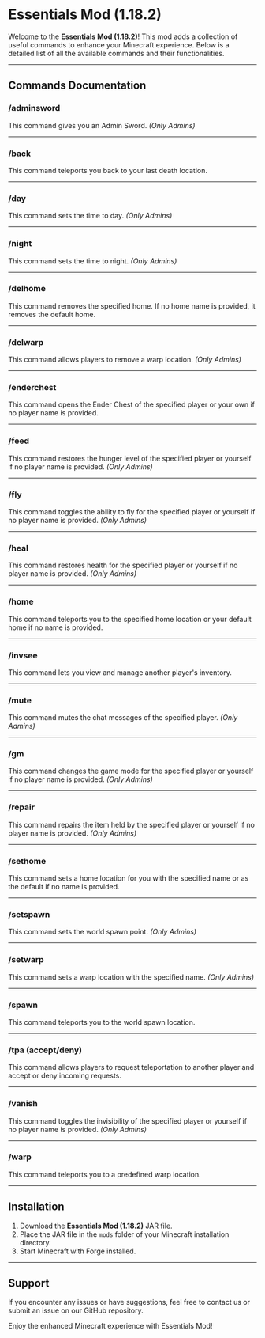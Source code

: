 # Essentials Mod (1.18.2)

Welcome to the **Essentials Mod (1.18.2)**! This mod adds a collection of useful commands to enhance your Minecraft experience. Below is a detailed list of all the available commands and their functionalities.

---

## Commands Documentation

### **/adminsword**
This command gives you an Admin Sword. *(Only Admins)*

---

### **/back**
This command teleports you back to your last death location.

---

### **/day**
This command sets the time to day. *(Only Admins)*

---

### **/night**
This command sets the time to night. *(Only Admins)*

---

### **/delhome <optional Home Name>**
This command removes the specified home. If no home name is provided, it removes the default home.

---

### **/delwarp <Warp Name>**
This command allows players to remove a warp location. *(Only Admins)*

---

### **/enderchest <optional PlayerName>**
This command opens the Ender Chest of the specified player or your own if no player name is provided.

---

### **/feed <optional PlayerName>**
This command restores the hunger level of the specified player or yourself if no player name is provided. *(Only Admins)*

---

### **/fly <optional PlayerName>**
This command toggles the ability to fly for the specified player or yourself if no player name is provided. *(Only Admins)*

---

### **/heal <optional PlayerName>**
This command restores health for the specified player or yourself if no player name is provided. *(Only Admins)*

---

### **/home <optional Home Name>**
This command teleports you to the specified home location or your default home if no name is provided.

---

### **/invsee <PlayerName>**
This command lets you view and manage another player's inventory.

---

### **/mute <PlayerName>**
This command mutes the chat messages of the specified player. *(Only Admins)*

---

### **/gm <gameMode> <optional PlayerName>**
This command changes the game mode for the specified player or yourself if no player name is provided. *(Only Admins)*

---

### **/repair <optional PlayerName>**
This command repairs the item held by the specified player or yourself if no player name is provided. *(Only Admins)*

---

### **/sethome <optional Home Name>**
This command sets a home location for you with the specified name or as the default if no name is provided.

---

### **/setspawn**
This command sets the world spawn point. *(Only Admins)*

---

### **/setwarp <Warp Name>**
This command sets a warp location with the specified name. *(Only Admins)*

---

### **/spawn**
This command teleports you to the world spawn location.

---

### **/tpa <PlayerName> (accept/deny)**
This command allows players to request teleportation to another player and accept or deny incoming requests.

---

### **/vanish <optional PlayerName>**
This command toggles the invisibility of the specified player or yourself if no player name is provided. *(Only Admins)*

---

### **/warp <Warp Name>**
This command teleports you to a predefined warp location.

---

## Installation

1. Download the **Essentials Mod (1.18.2)** JAR file.
2. Place the JAR file in the `mods` folder of your Minecraft installation directory.
3. Start Minecraft with Forge installed.

---

## Support

If you encounter any issues or have suggestions, feel free to contact us or submit an issue on our GitHub repository.

Enjoy the enhanced Minecraft experience with Essentials Mod!

